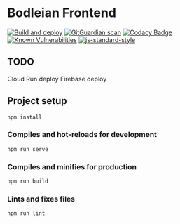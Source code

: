 # Bodleian Frontend

[![Build and deploy](https://github.com/koenighotze/bodleian-frontend/actions/workflows/build-and-deploy.yml/badge.svg)](https://github.com/koenighotze/bodleian-frontend/actions/workflows/build-and-deploy.yml)
[![GitGuardian scan](https://github.com/koenighotze/bodleian-frontend/actions/workflows/git-guardian-scan.yml/badge.svg)](https://github.com/koenighotze/bodleian-frontend/actions/workflows/git-guardian-scan.yml)
[![Codacy Badge](https://app.codacy.com/project/badge/Grade/932f45f1250f4889a4f663fac3f4e881)](https://www.codacy.com/gh/koenighotze/bodleian-frontend/dashboard?utm_source=github.com&amp;utm_medium=referral&amp;utm_content=koenighotze/bodleian-frontend&amp;utm_campaign=Badge_Grade)
[![Known Vulnerabilities](https://snyk.io/test/github/koenighotze/bodleian-frontend/badge.svg)](https://snyk.io/test/github/koenighotze/bodleian-frontend)
[![js-standard-style](https://img.shields.io/badge/code%20style-standard-brightgreen.svg)](http://standardjs.com)

## TODO

Cloud Run deploy
Firebase deploy

## Project setup
```
npm install
```

### Compiles and hot-reloads for development
```
npm run serve
```

### Compiles and minifies for production
```
npm run build
```

### Lints and fixes files
```
npm run lint
```

